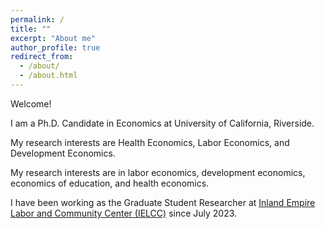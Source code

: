 ```yaml
---
permalink: /
title: ""
excerpt: "About me"
author_profile: true
redirect_from: 
  - /about/
  - /about.html
---
```





Welcome!

I am a Ph.D. Candidate in Economics at University of California, Riverside.

My research interests are Health Economics, Labor Economics, and Development Economics.

My research interests are in labor economics, development economics, economics of education, and health economics.

I have been working as the Graduate Student Researcher at
[Inland Empire Labor and Community Center (IELCC)](https://ielcc.ucr.edu/people) since July 2023.

<!-- My [CV](/cv) can be found here. -->
